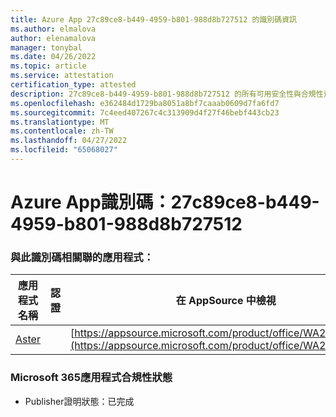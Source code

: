```yaml
---
title: Azure App 27c89ce8-b449-4959-b801-988d8b727512 的識別碼資訊
ms.author: elmalova
author: elenamalova
manager: tonybal
ms.date: 04/26/2022
ms.topic: article
ms.service: attestation
certification_type: attested
description: 27c89ce8-b449-4959-b801-988d8b727512 的所有可用安全性與合規性資訊。
ms.openlocfilehash: e362484d1729ba8051a8bf7caaab0609d7fa6fd7
ms.sourcegitcommit: 7c4eed407267c4c313909d4f27f46bebf443cb23
ms.translationtype: MT
ms.contentlocale: zh-TW
ms.lasthandoff: 04/27/2022
ms.locfileid: "65068027"
---
```

# <a name="azure-app-id-27c89ce8-b449-4959-b801-988d8b727512"></a>Azure App識別碼：27c89ce8-b449-4959-b801-988d8b727512


### <a name="apps-associated-with-this-id"></a>與此識別碼相關聯的應用程式：
| **應用程式名稱** | **認證** | **在 AppSource 中檢視** |
|--------------|---------------|-----------------------|
| [Aster](../forward/WA200002379.md) |  | [https://appsource.microsoft.com/product/office/WA200002379](https://appsource.microsoft.com/product/office/WA200002379) |

### <a name="microsoft-365-app-compliance-status"></a>Microsoft 365應用程式合規性狀態
- Publisher證明狀態：已完成
